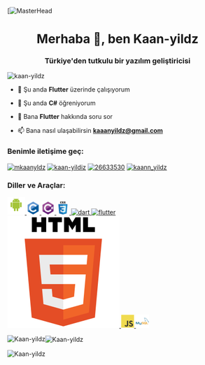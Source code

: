 [![MasterHead]()
<h1 align="center">Merhaba 👋, ben Kaan-yildz</h1>
<h3 align="center">Türkiye'den tutkulu bir yazılım geliştiricisi</h3>

<p align="left"> <img src="https://komarev.com/ghpvc/?username=kaan-yildz&label=Profile%20views&color=0e75b6&style=flat" alt="kaan-yildz" /> </p>

- 🔭 Şu anda **Flutter** üzerinde çalışıyorum

- 🌱 Şu anda **C#** öğreniyorum

- 💬 Bana **Flutter** hakkında soru sor

- 📫 Bana nasıl ulaşabilirsin **kaaanyildz@gmail.com**

<h3 align="left">Benimle iletişime geç:</h3>
<p align="left">
<a href="https://twitter.com/mkaanyldz" target="blank"><img align="center" src="https://raw.githubusercontent.com/rahuldkjain/github-profile-readme-generator/master/src/images/icons/Social/twitter.svg" alt="mkaanyldz" height="30" width="40" /></a>
<a href="https://linkedin.com/in/kaan-yildiz" target="blank"><img align="center" src="https://raw.githubusercontent.com/rahuldkjain/github-profile-readme-generator/master/src/images/icons/Social/linked-in-alt.svg" alt="kaan-yildiz" height="30" width="40" /></a>
<a href="https://stackoverflow.com/users/26633530" target="blank"><img align="center" src="https://raw.githubusercontent.com/rahuldkjain/github-profile-readme-generator/master/src/images/icons/Social/stack-overflow.svg" alt="26633530" height="30" width="40" /></a>
<a href="https://instagram.com/kaann_yildz" target="blank"><img align="center" src="https://raw.githubusercontent.com/rahuldkjain/github-profile-readme-generator/master/src/images/icons/Social/instagram.svg" alt="kaann_yildz" height="30" width="40" /></a>
</p>

<h3 align="left">Diller ve Araçlar:</h3>
<p align="left"> 
<a href="https://developer.android.com" target="_blank" rel="noreferrer"> <img src="https://raw.githubusercontent.com/devicons/devicon/master/icons/android/android-original-wordmark.svg" alt="android" width="40" height="40"/> </a>
<a href="https://www.cprogramming.com/" target="_blank" rel="noreferrer"> <img src="https://raw.githubusercontent.com/devicons/devicon/master/icons/c/c-original.svg" alt="c" width="30" height="30"/> </a> 
<a href="https://www.w3schools.com/cs/" target="_blank" rel="noreferrer"> <img src="https://raw.githubusercontent.com/devicons/devicon/master/icons/csharp/csharp-original.svg" alt="csharp" width="30" height="30"/> </a> 
<a href="https://www.w3schools.com/css/" target="_blank" rel="noreferrer"> <img src="https://raw.githubusercontent.com/devicons/devicon/master/icons/css3/css3-original-wordmark.svg" alt="css3" width="30" height="30"/> </a> 
<a href="https://dart.dev" target="_blank" rel="noreferrer"> <img src="https://www.vectorlogo.zone/logos/dartlang/dartlang-icon.svg" alt="dart" width="30" yükseklik="30"/> </a> 
<a href="https://flutter.dev" target="_blank" rel="noreferrer"> <img src="https://www.vectorlogo.zone/logos/flutterio/flutterio-icon.svg" alt="flutter" genişlik="30" yükseklik="30"/> </a> 
<a href="https://www.w3.org/html/" target="_blank" rel="noreferrer"> <img src="https://raw.githubusercontent.com/devicons/devicon/master/icons/html5/html5-original-wordmark.svg" alt="html5" genişlik="5" yükseklik="5"/> </a> 
<a href="https://developer.mozilla.org/en-US/docs/Web/JavaScript" target="_blank" rel="noreferrer"> <img src="https://raw.githubusercontent.com/devicons/devicon/master/icons/javascript/javascript-original.svg" alt="javascript" width="30" height="30"/> </a> 
<a href="https://www.mysql.com/" target="_blank" rel="noreferrer"> <img src="https://raw.githubusercontent.com/devicons/devicon/master/icons/mysql/mysql-original-wordmark.svg" alt="mysql" width="30" height="30"/> </a> </p>

<p><img align="left" src="https://github-readme-stats.vercel.app/api/top-langs?username=kaan-yildz&show_icons=true&locale=tr&layout=compact" alt="Kaan-yildz" /></p>

<p> <img align="center" src="https://github-readme-stats.vercel.app/api?username=kaan-yildz&show_icons=true&locale=tr" alt="Kaan-yildz" /></p>

<p><img align="center" src="https://github-readme-streak-stats.herokuapp.com/?user=kaan-yildz&" alt="Kaan-yildz" /></p>
